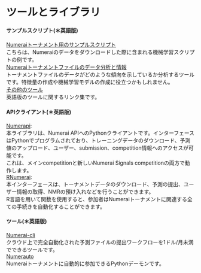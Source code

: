 # ツールとライブラリ

#### サンプルスクリプト(＊英語版\)
[Numeraiトーナメント用のサンプルスクリプト](https://github.com/numerai/example-scripts)<br>
こちらは、Numeraiのデータをダウンロードした際に含まれる機械学習スクリプトの例です。<br>
[Numeraiトーナメントファイルのデータ分析と情報](https://github.com/numerai/example-scripts/blob/master/analysis\_and\_tips.ipynb)<br>
トーナメントファイルのデータがどのような傾向を示しているか分析するツールです。特徴量の作成や機械学習モデルの作成に役立つかもしれません。<br>
[その他のツール](https://docs.numer.ai/tournament/tools)<br>
英語版のツールに関するリンク集です。

#### APIクライアント(＊英語版\)
[Numerapi](https://github.com/uuazed/numerapi):<br>
本ライブラリは、Numerai APIへのPythonクライアントです。インターフェースはPythonでプログラムされており、トレーニングデータのダウンロード、予測値のアップロード、ユーザー、submission、competition情報へのアクセスが可能です。<br>
これは、メインcompetitionと新しいNumerai Signals competitionの両方で動作します。<br>
[RNumerai](https://github.com/Omni-Analytics-Group/Rnumerai):<br>
本インターフェースは、トーナメントデータのダウンロード、予測の提出、ユーザー情報の取得、NMRの預け入れなどを行うことができます。<br>
R言語を用いて関数を使用すると、参加者はNumeraiトーナメントに関連する全ての手続きを自動化することができます。<br>

#### ツール(＊英語版\)
[Numerai-cli](https://docs.numer.ai/tournament/compute)<br>
クラウド上で完全自動化された予測ファイルの提出ワークフローを1ドル/月未満でできるツールです。<br>
[Numerauto](https://github.com/thebrain85/numerauto)<br>
Numeraiトーナメントに自動的に参加できるPythonデーモンです。<br>


